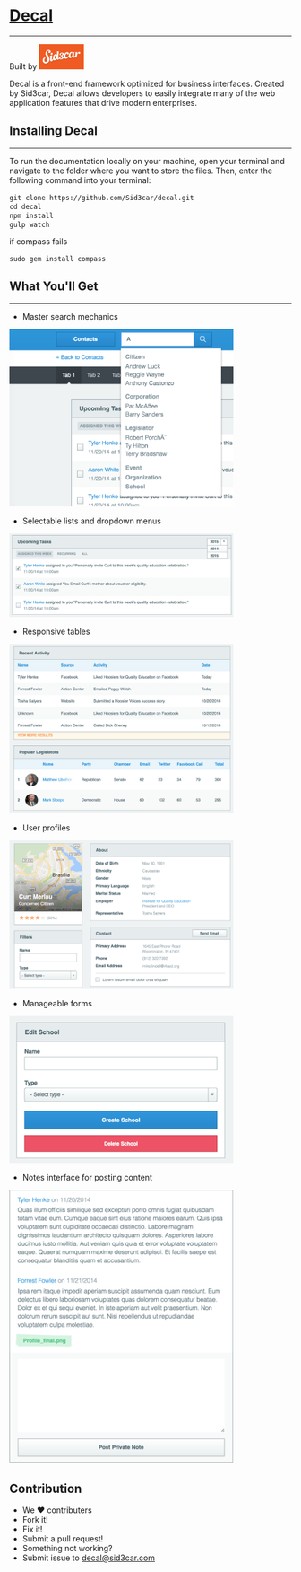 

# [Decal](http://yellowdoes.com/working/iqe/docs/ "Decal Homepage")
---
Built by
[<img src="https://raw.githubusercontent.com/Sid3car/decal/master/src/images/sid3car.png " alt="Sid2car" width="80">](http://yellowdoes.com/working/iqe/docs/)

Decal is a front-end framework optimized for business interfaces. Created by Sid3car, Decal allows developers to easily integrate many of the web application features that drive modern enterprises.

## Installing Decal
---
To run the documentation locally on your machine, open your terminal and navigate to the folder where you want to store the files. Then, enter the following command into your terminal:

```
git clone https://github.com/Sid3car/decal.git
cd decal
npm install
gulp watch
```
if compass fails
```
sudo gem install compass
```





## What You'll Get
  ---
* Master search mechanics   


<img src="https://raw.githubusercontent.com/Sid3car/decal/master/src/images/Master_search.png " alt="search" width="400">

* Selectable lists and dropdown menus


<img src="https://raw.githubusercontent.com/Sid3car/decal/master/src/images/Checkboxes_and_dropdowns.png " alt="checked boxes and dropdown" width="400">

* Responsive tables


<img src="https://raw.githubusercontent.com/Sid3car/decal/master/src/images/Tables.png " alt="Tables" width="400">

* User profiles


<img src="https://raw.githubusercontent.com/Sid3car/decal/master/src/images/Profiles.png " alt="Profiles" width="400">

* Manageable forms


<img src="https://raw.githubusercontent.com/Sid3car/decal/master/src/images/Forms.png " alt="Forms" width="400">

* Notes interface for posting content


<img src="https://raw.githubusercontent.com/Sid3car/decal/master/src/images/Notes.png" alt="Notes" width="400">

## Contribution

* We :heart: contributers
* Fork it!
* Fix it!
* Submit a pull request!
* Something not working?
* Submit issue to decal@sid3car.com
